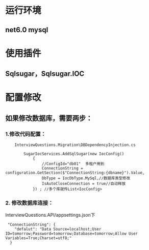 # 运行环境
## net6.0 mysql 
# 使用插件
## Sqlsugar，Sqlsugar.IOC
# 配置修改
## 如果修改数据库，需要两步：
### 1.修改代码配置：
``` 
    InterviewQuestions.Migration\DBDependencyInjection.cs

        SugarIocServices.AddSqlSugar(new IocConfig()
            {
                //ConfigId="db01"  多租户用到
                ConnectionString = configuration.GetSection($"ConnectionString:{dbname}").Value,
                DbType = IocDbType.MySql,//数据库类型修改
                IsAutoCloseConnection = true//自动释放
            }) ; //多个库就传List<IocConfig>
```
### 2. 修改数据库连接：
InterviewQuestions.API/appsettings.json下
``` 
 "ConnectionString": {
    "defalut": "Data Source=localhost;User ID=tomorrow;Password=tomorrow;Database=tomorrow;Allow User Variables=True;Charset=utf8;"
  }
```
